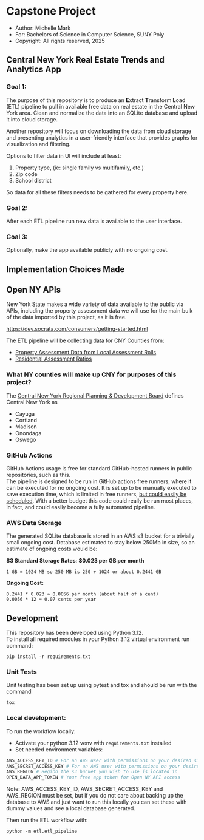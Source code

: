 # Capstone Project
- Author: Michelle Mark
- For: Bachelors of Science in Computer Science, SUNY Poly
- Copyright: All rights reserved, 2025

## Central New York Real Estate Trends and Analytics App

### Goal 1:
The purpose of this repository is to produce an **E**xtract **T**ransform **L**oad (ETL) 
pipeline to pull in available free data on real estate in the Central New York area.  Clean and 
normalize the data into an SQLite database and upload it into cloud storage.  

Another repository will focus on downloading the data from cloud storage and presenting 
analytics in a user-friendly interface that provides graphs for visualization and filtering.

Options to filter data in UI will include at least:
1. Property type, (ie: single family vs multifamily, etc.)
2. Zip code
3. School district

So data for all these filters needs to be gathered for every property here.

### Goal 2:

After each ETL pipeline run new data is available to the user interface.

### Goal 3:

Optionally, make the app available publicly with no ongoing cost.

## Implementation Choices Made

## Open NY APIs

New York State makes a wide variety of data available to the public via APIs, including 
the property assessment data we will use for the main bulk of the data imported by this
project, as it is free.

https://dev.socrata.com/consumers/getting-started.html

The ETL pipeline will be collecting data for CNY Counties from:
- [Property Assessment Data from Local Assessment Rolls](https://dev.socrata.com/foundry/data.ny.gov/7vem-aaz7)
- [Residential Assessment Ratios](https://dev.socrata.com/foundry/data.ny.gov/bsmp-6um6)


### What NY counties will make up CNY for purposes of this project?

The [Central New York Regional Planning & Development Board](https://www.cnyrpdb.org/region.asp) defines Central New York as

- Cayuga
- Cortland
- Madison
- Onondaga
- Oswego

### GitHub Actions

GitHub Actions usage is free for standard GitHub-hosted runners in public repositories, such as this.  
The pipeline is designed to be run in GitHub actions free runners, where it can be executed for 
no ongoing cost. It is set up to be manually executed to save execution time, which is limited in 
free runners, [but could easily be scheduled](https://docs.github.com/en/actions/writing-workflows/choosing-when-your-workflow-runs/events-that-trigger-workflows#schedule).  With 
a better budget this code could really be run most places, in fact, and could easily become a 
fully automated pipeline.


### AWS Data Storage

The generated SQLite database is stored in an AWS s3 bucket for a trivially small ongoing cost.
Database estimated to stay below 250Mb in size, so an estimate of ongoing costs would be:

**S3 Standard Storage Rates**: **$0.023 per GB per month**

    1 GB = 1024 MB so 250 MB is 250 ÷ 1024 or about 0.2441 GB

**Ongoing Cost:**

    0.2441 * 0.023 ≈ 0.0056 per month (about half of a cent)
    0.0056 * 12 ≈ 0.07 cents per year

## Development
This repository has been developed using Python 3.12.  
To install all required modules in your Python 3.12 virtual environment run command:
```
pip install -r requirements.txt
```

### Unit Tests

Unit testing has been set up using pytest and tox and should be run with the command
```
tox
```

### Local development:

To run the workflow locally:

- Activate your python 3.12 venv with `requirements.txt` installed
- Set needed environment variables:
``` python
AWS_ACCESS_KEY_ID # For an AWS user with permissions on your desired s3 bucket to use
AWS_SECRET_ACCESS_KEY # For an AWS user with permissions on your desired s3 bucket to use
AWS_REGION # Region the s3 bucket you wish to use is located in
OPEN_DATA_APP_TOKEN # Your free app token for Open NY API access
```
Note: AWS_ACCESS_KEY_ID, AWS_SECRET_ACCESS_KEY and AWS_REGION must be set, but if you 
do not care about backing up the database to AWS and just want to run this locally you can
set these with dummy values and see a local database generated.

Then run the ETL workflow with:
```
python -m etl.etl_pipeline
```
